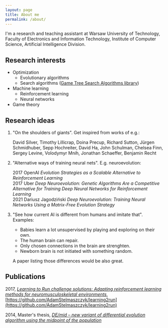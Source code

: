 ```yaml
---
layout: page
title: About me
permalink: /about/
---
```


I'm a research and teaching assistant at Warsaw University of Technology, Faculty of Electronics and Information Technology, Institute of Computer Science, Artificial Intelligence Division.

## Research interests

- Optimization
  - Evolutionary algorithms
  - Search algorithms ([Game Tree Search Algorithms library](https://github.com/AdamStelmaszczyk/gtsa))
- Machine learning
  - Reinforcement learning
  - Neural networks
- Game theory

## Research ideas

1. "On the shoulders of giants". Get inspired from works of e.g.:

   David Silver, Timothy Lillicrap, Doina Precup, Richard Sutton, Jürgen Schmidhuber, Sepp Hochreiter, David Ha, John Schulman, Chelsea Finn, Sergey Levine, Volodymyr Mnih, Jonathan Schaeffer, Benjamin Recht

2. "Alternative ways of training neural nets". E.g. neuroevolution:

   2017 OpenAI _Evolution Strategies as a Scalable Alternative to Reinforcement Learning_  
   2017 Uber _Deep Neuroevolution: Genetic Algorithms Are a Competitive Alternative for Training Deep Neural Networks for Reinforcement Learning_   
   2021 Dariusz Jagodziński _Deep Neuroevolution: Training Neural Networks Using a Matrix-Free Evolution Strategy_

3. "See how current AI is different from humans and imitate that". Examples:
  
   - Babies learn a lot unsupervised by playing and exploring on their own.
   - The human brain can repair.
   - Only chosen connections in the brain are strenghten.
   - Newborn brain is not initiated with something random.
  
   A paper listing those differences would be also great.

## Publications

2017, [_Learning to Run challenge solutions: Adapting reinforcement learning methods for neuromusculoskeletal environments_](https://arxiv.org/abs/1804.00361), [https://github.com/AdamStelmaszczyk/learning2run](https://github.com/AdamStelmaszczyk/learning2run)

2014, Master's thesis, [_DE/mid – new variant of differential evolution algorithm using the midpoint of the population_](https://github.com/AdamStelmaszczyk/masters-thesis)
